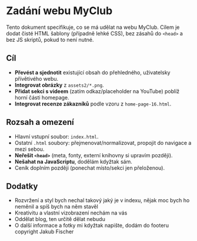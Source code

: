 # Zadání webu MyClub

Tento dokument specifikuje, co se má udělat na webu MyClub. Cílem je dodat čisté HTML šablony (případně lehké CSS), bez zásahů do `<head>` a bez JS skriptů, pokud to není nutné.

## Cíl
- **Převést a sjednotit** existující obsah do přehledného, uživatelsky přívětivého webu.
- **Integrovat obrázky** z `assets2/*.png`.
- **Přidat sekci s videem** (zatím odkaz/placeholder na YouTube) poblíž horní části homepage.
- **Integrovat recenze zákazníků** podle vzoru z `home-page-16.html`.

## Rozsah a omezení
- Hlavní vstupní soubor: `index.html`.
- Ostatní `.html` soubory: přejmenovat/normalizovat, propojit do navigace a mezi sebou.
- **Neřešit `<head>`** (meta, fonty, externí knihovny si upravím později).
- **Nešahat na JavaScriptu**, dodělám kdyžtak sám.
- Ceník doplním později (ponechat místo/sekci jen přeloženou).

## Dodatky
- Rozvržení a styl bych nechal takový jaký je v indexu, nějak moc bych ho neměnil a spíš bych na něm stavěl
- Kreativitu a vlastní vizobrazení nechám na vás
- Oddělat blog, ten určitě dělat nebudu
- O další informace a fotky mi kdyžtak napište, dodám
do footeru copyright Jakub Fischer